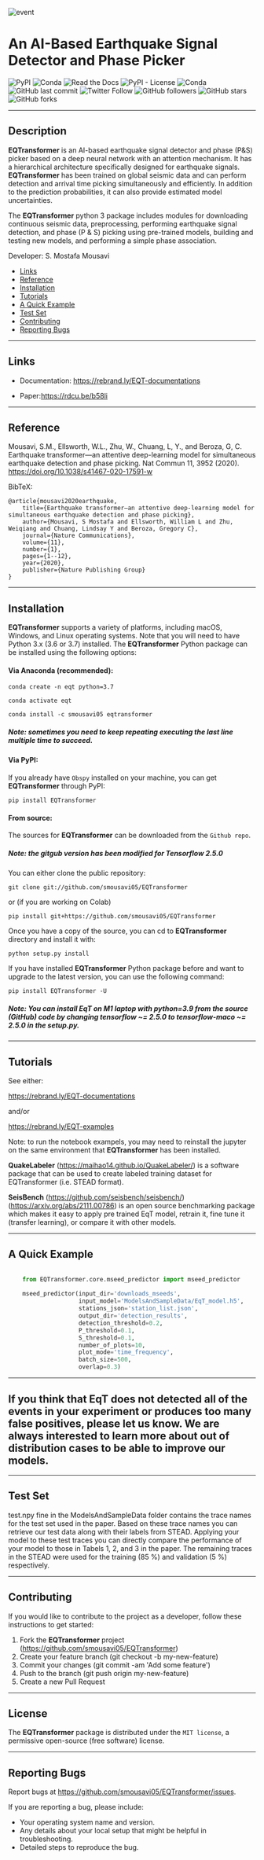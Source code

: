   
![event](docs/source/figures/logo.png)                

# An AI-Based Earthquake Signal Detector and Phase Picker          

![PyPI](https://img.shields.io/pypi/v/EQTransformer?style=plastic)
![Conda](https://img.shields.io/conda/v/smousavi05/eqtransformer?style=plastic)
![Read the Docs](https://img.shields.io/readthedocs/eqtransformer?style=plastic)
![PyPI - License](https://img.shields.io/pypi/l/EQTransformer?style=plastic)
![Conda](https://img.shields.io/conda/dn/smousavi05/eqtransformer?style=plastic)
![GitHub last commit](https://img.shields.io/github/last-commit/smousavi05/EQTransformer?style=plastic)
![Twitter Follow](https://img.shields.io/twitter/follow/smousavi05?style=social)
![GitHub followers](https://img.shields.io/github/followers/smousavi05?style=social)
![GitHub stars](https://img.shields.io/github/stars/smousavi05/EQTransformer?style=social)
![GitHub forks](https://img.shields.io/github/forks/smousavi05/EQTransformer?style=social)
 
--------------
## Description

**EQTransformer** is an AI-based earthquake signal detector and phase (P&S) picker based on a deep neural network with an attention mechanism. It has a hierarchical architecture specifically designed for earthquake signals. **EQTransformer** has been trained on global seismic data and can perform detection and arrival time picking simultaneously and efficiently. In addition to the prediction probabilities, it can also provide estimated model uncertainties.   
 
The **EQTransformer** python 3 package includes modules for downloading continuous seismic data, preprocessing, performing earthquake signal detection, and phase (P & S) picking using pre-trained models, building and testing new models, and performing a simple phase association. 

Developer: S. Mostafa Mousavi

* [Links](#Links) 
* [Reference](#Reference)                                
* [Installation](#Installation) 
* [Tutorials](#Tutorials)                   
* [A Quick Example](#A-Quick-Example)  
* [Test Set](#Test-Set)            
* [Contributing](#Contributing)                   
* [Reporting Bugs](#Reporting-Bugs)

-----------
## Links

* Documentation: https://rebrand.ly/EQT-documentations

* Paper:https://rdcu.be/b58li


-------------
## Reference

Mousavi, S.M., Ellsworth, W.L., Zhu, W., Chuang, L, Y., and Beroza, G, C. Earthquake transformer—an attentive deep-learning model for simultaneous earthquake detection and phase picking. Nat Commun 11, 3952 (2020). https://doi.org/10.1038/s41467-020-17591-w

BibTeX:

    @article{mousavi2020earthquake,
        title={Earthquake transformer—an attentive deep-learning model for simultaneous earthquake detection and phase picking},
        author={Mousavi, S Mostafa and Ellsworth, William L and Zhu, Weiqiang and Chuang, Lindsay Y and Beroza, Gregory C},
        journal={Nature Communications},
        volume={11},
        number={1},
        pages={1--12},
        year={2020},
        publisher={Nature Publishing Group}
    }

-----------------
## Installation

**EQTransformer** supports a variety of platforms, including macOS, Windows, and Linux operating systems. Note that you will need to have Python 3.x (3.6 or 3.7) installed. The **EQTransformer** Python package can be installed using the following options:

#### Via Anaconda (recommended):

    conda create -n eqt python=3.7

    conda activate eqt

    conda install -c smousavi05 eqtransformer 
    
##### Note: sometimes you need to keep repeating executing the last line multiple time to succeed.  

#### Via PyPI:

If you already have `Obspy` installed on your machine, you can get **EQTransformer** through PyPI:

    pip install EQTransformer


#### From source:

The sources for **EQTransformer** can be downloaded from the `Github repo`.

##### Note: the gitgub version has been modified for Tensorflow 2.5.0

You can either clone the public repository:

    git clone git://github.com/smousavi05/EQTransformer
    
or (if you are working on Colab)

    pip install git+https://github.com/smousavi05/EQTransformer

Once you have a copy of the source, you can cd to **EQTransformer** directory and install it with:

    python setup.py install


If you have installed **EQTransformer** Python package before and want to upgrade to the latest version, you can use the following command:

    pip install EQTransformer -U
    
##### Note: You can install EqT on M1 laptop with python=3.9 from the source (GitHub) code by changing tensorflow ~= 2.5.0 to tensorflow-maco ~= 2.5.0 in the setup.py.  


-------------
## Tutorials

See either:

https://rebrand.ly/EQT-documentations

and/or 

https://rebrand.ly/EQT-examples

Note: to run the notebook exampels, you may need to reinstall the jupyter on the same environment that **EQTransformer** has been installed.

**QuakeLabeler** (https://maihao14.github.io/QuakeLabeler/) is a software package that can be used to create labeled training dataset for EQTransformer (i.e. STEAD format). 

**SeisBench** (https://github.com/seisbench/seisbench/)   (https://arxiv.org/abs/2111.00786) is an open source benchmarking package which makes it easy to apply pre trained EqT model, retrain it, fine tune it (transfer learning), or compare it with other models. 

-------------------
## A Quick Example

```python

    from EQTransformer.core.mseed_predictor import mseed_predictor
    
    mseed_predictor(input_dir='downloads_mseeds',   
                    input_model='ModelsAndSampleData/EqT_model.h5',
                    stations_json='station_list.json',
                    output_dir='detection_results',
                    detection_threshold=0.2,                
                    P_threshold=0.1,
                    S_threshold=0.1, 
                    number_of_plots=10,
                    plot_mode='time_frequency',
                    batch_size=500,
                    overlap=0.3)
```
-------------
## If you think that EqT does not detected all of the events in your experiment or produces too many false positives, please let us know. We are always interested to learn more about out of distribution cases to be able to improve our models.  

-------------
## Test Set

test.npy fine in the ModelsAndSampleData folder contains the trace names for the test set used in the paper. 
Based on these trace names you can retrieve our test data along with their labels from STEAD. Applying your model to these test traces you can directly compare the performance of your model to those in Tabels 1, 2, and 3 in the paper. 
The remaining traces in the STEAD were used for the training (85 %) and validation (5 %) respectively. 

---------------
## Contributing

If you would like to contribute to the project as a developer, follow these instructions to get started:

1. Fork the **EQTransformer** project (https://github.com/smousavi05/EQTransformer)
2. Create your feature branch (git checkout -b my-new-feature)
3. Commit your changes (git commit -am 'Add some feature')
4. Push to the branch (git push origin my-new-feature)
5. Create a new Pull Request

-----------
## License

The **EQTransformer** package is distributed under the `MIT license`, a permissive open-source (free software) license.

-----------------
## Reporting Bugs

Report bugs at https://github.com/smousavi05/EQTransformer/issues.

If you are reporting a bug, please include:

* Your operating system name and version.
* Any details about your local setup that might be helpful in troubleshooting.
* Detailed steps to reproduce the bug.

